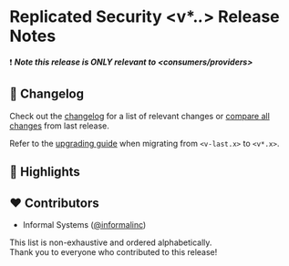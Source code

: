 <!--
  A release notes template that should be adapted for every release
    - release: <v*.*.*>
    - release branch: <v*.x>
    - the last release: <v-last> 
    - the last release branch: <v-last.x>
-->

# Replicated Security <v*.*.*>  Release Notes

<!--
  Please indicate whether this release is relevant to consumers or providers.
-->
❗ ***Note this release is ONLY relevant to <consumers/providers>***

## 📝 Changelog

Check out the [changelog](https://github.com/cosmos/interchain-security/blob/<v*.*.*>/CHANGELOG.md) for a list of relevant changes or [compare all changes](https://github.com/cosmos/interchain-security/compare/release/<v-last>...<v*.*.*>) from last release.

<!-- Add the following line for major releases -->
Refer to the [upgrading guide](https://github.com/cosmos/interchain-security/blob/release/<v*.x>/UPGRADING.md) when migrating from `<v-last.x>` to `<v*.x>`.

## 🚀 Highlights

<!-- Add any highlights of this release -->

## ❤️ Contributors

* Informal Systems ([@informalinc](https://twitter.com/informalinc))

This list is non-exhaustive and ordered alphabetically.  
Thank you to everyone who contributed to this release!